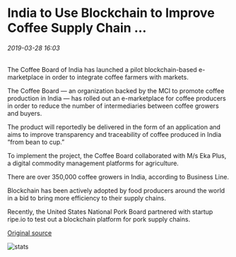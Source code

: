 # India to Use Blockchain to Improve Coffee Supply Chain ...

###### 2019-03-28 16:03

The Coffee Board of India has launched a pilot blockchain-based e-marketplace in order to integrate coffee farmers with markets.

The Coffee Board — an organization backed by the MCI to promote coffee production in India — has rolled out an e-marketplace for coffee producers in order to reduce the number of intermediaries between coffee growers and buyers.

The product will reportedly be delivered in the form of an application and aims to improve transparency and traceability of coffee produced in India “from bean to cup.”

To implement the project, the Coffee Board collaborated with M/s Eka Plus, а digital commodity management platforms for аgriculture.

There are over 350,000 coffee growers in India, according to Business Line.

Blockchain has been actively adopted by food producers around the world in a bid to bring more efficiency to their supply chains.

Recently, the United States National Pork Board partnered with startup ripe.io to test out a blockchain platform for pork supply chains.

[Original source](https://cointelegraph.com/news/india-to-use-blockchain-to-improve-coffee-supply-chain)

![stats](https://c.statcounter.com/11760860/0/a89fa40b/1/ "stats")